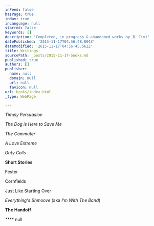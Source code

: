 ```yaml
---
inFeed: false
hasPage: true
inNav: true
inLanguage: null
starred: false
keywords: []
description: 'Completed, in progress & abandoned works by JL Civi'
datePublished: '2015-11-17T04:56:48.804Z'
dateModified: '2015-11-17T04:56:45.562Z'
title: Writings
sourcePath: _posts/2015-11-17-books.md
published: true
authors: []
publisher:
  name: null
  domain: null
  url: null
  favicon: null
url: books/index.html
_type: WebPage

---
```

_Timely Persuasion_

_The Dog is Here to Save Me_

_The Commuter_

_A Love Extreme_

_Duty Calls_

**Short Stories**

Fester

Cornfields

Just Like Starting Over

_Everything's Shmoove_ (aka _I'm With The Band_)

__The Handoff__

_****_
null